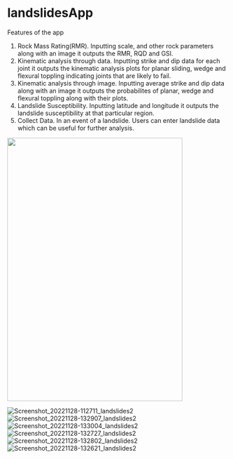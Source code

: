 # landslidesApp
Features of the app
1. Rock Mass Rating(RMR). Inputting scale, and other rock parameters along with an image it outputs the RMR, RQD and GSI.
2. Kinematic analysis through data. Inputting strike and dip data for each joint it outputs the kinematic analysis plots for planar sliding, wedge and flexural toppling indicating joints that are likely to fail.
3. Kinematic analysis through image. Inputting average strike and dip data along with an image it outputs the probabilites of planar, wedge and flexural toppling along with their plots.
4. Landslide Susceptibility. Inputting latitude and longitude it outputs the landslide susceptibility at that particular region.
5. Collect Data. In an event of a landslide. Users can enter landslide data which can be useful for further analysis.

<img src="https://user-images.githubusercontent.com/53003109/204235694-335c230e-c862-4360-9442-5df5ca6e172d.jpg" width="400" height="600">

![Screenshot_20221128-112711_landslides2](https://user-images.githubusercontent.com/53003109/204235694-335c230e-c862-4360-9442-5df5ca6e172d.jpg )
![Screenshot_20221128-132907_landslides2](https://user-images.githubusercontent.com/53003109/204235844-e4d71627-20d8-4c0e-a91d-421e3e78a914.jpg)
![Screenshot_20221128-133004_landslides2](https://user-images.githubusercontent.com/53003109/204235857-e2513ce7-c229-480c-9c3d-39e06d2121ad.jpg)
![Screenshot_20221128-132727_landslides2](https://user-images.githubusercontent.com/53003109/204235873-92fbb66a-b518-4536-a94e-d0d78284cbd0.jpg)
![Screenshot_20221128-132802_landslides2](https://user-images.githubusercontent.com/53003109/204235906-dad56906-a211-416a-b824-1b0d594d9224.jpg)
![Screenshot_20221128-132621_landslides2](https://user-images.githubusercontent.com/53003109/204235910-7652e90d-55a3-4917-97cb-c1b78cc370a6.jpg)
